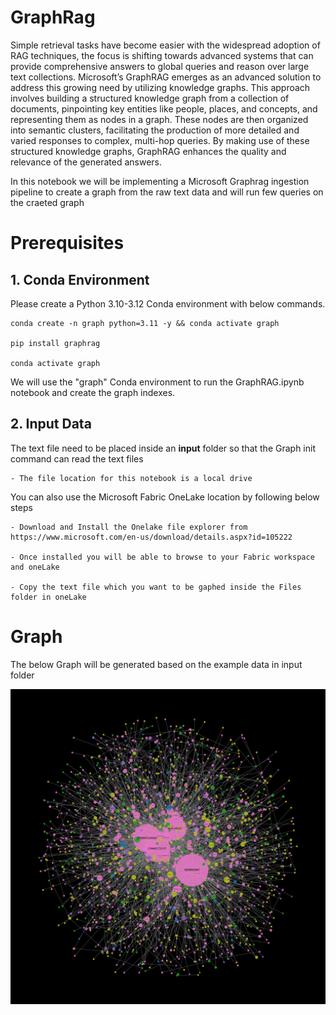 # GraphRag
Simple retrieval tasks have become easier with the widespread adoption of RAG techniques, the focus is shifting towards advanced systems that can provide comprehensive answers to global queries and reason over large text collections. Microsoft’s GraphRAG emerges as an advanced solution to address this growing need by utilizing knowledge graphs. 
This approach involves building a structured knowledge graph from a collection of documents, pinpointing key entities like people, places, and concepts, and representing them as nodes in a graph.
These nodes are then organized into semantic clusters, facilitating the production of more detailed and varied responses to complex, multi-hop queries. By making use of these structured knowledge graphs, GraphRAG enhances the quality and relevance of the generated answers.


In this notebook we will be implementing a Microsoft Graphrag ingestion pipeline to create a graph from the raw text data and will run few queries on the craeted graph 



# Prerequisites
## 1. Conda Environment
Please create a Python 3.10-3.12 Conda environment with below commands. 

    conda create -n graph python=3.11 -y && conda activate graph

    pip install graphrag

    conda activate graph

We will use the "graph" Conda environment to run the GraphRAG.ipynb notebook and create the graph indexes.
## 2. Input Data
The text file need to be placed inside an **input** folder so that the Graph init command can read the text files

    - The file location for this notebook is a local drive

You can also use the Microsoft Fabric OneLake location by following below steps 

    - Download and Install the Onelake file explorer from https://www.microsoft.com/en-us/download/details.aspx?id=105222 

    - Once installed you will be able to browse to your Fabric workspace and oneLake

    - Copy the text file which you want to be gaphed inside the Files folder in oneLake
# Graph
The below Graph will be generated based on the example data in input folder



![Alt text](GeneratedGraph.png)


